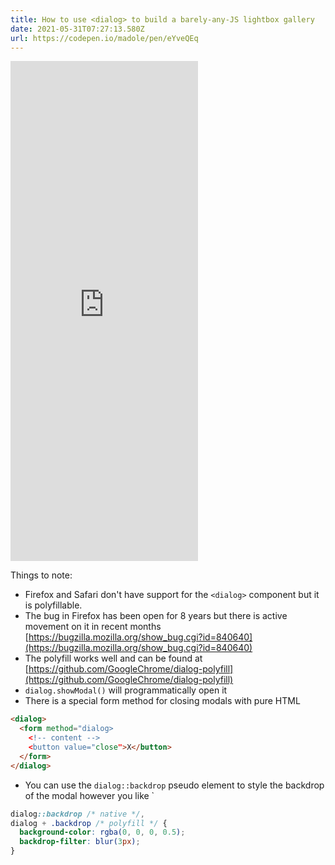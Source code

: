 ```yaml
---
title: How to use <dialog> to build a barely-any-JS lightbox gallery
date: 2021-05-31T07:27:13.580Z
url: https://codepen.io/madole/pen/eYveQEq
---
```


<iframe height="800" style={{width: '100%'}} scrolling="no" title="Dialog html component" src="https://codepen.io/madole/embed/eYveQEq?height=800&theme-id=20792&default-tab=html,result" frameborder="no" loading="lazy" allowtransparency="true" allowfullscreen="true">
  See the Pen <a href='https://codepen.io/madole/pen/eYveQEq'>Dialog html component</a> by Andrew McDowell
  (<a href='https://codepen.io/madole'>@madole</a>) on <a href='https://codepen.io'>CodePen</a>.
</iframe>

Things to note:
- Firefox and Safari don't have support for the `<dialog>` component but it is polyfillable. 
- The bug in Firefox has been open for 8 years but there is active movement on it in recent months [https://bugzilla.mozilla.org/show_bug.cgi?id=840640](https://bugzilla.mozilla.org/show_bug.cgi?id=840640)
- The polyfill works well and can be found at [https://github.com/GoogleChrome/dialog-polyfill](https://github.com/GoogleChrome/dialog-polyfill) 
- `dialog.showModal()` will programmatically open it
- There is a special form method for closing modals with pure HTML

```html 
<dialog>
  <form method="dialog>
    <!-- content -->
    <button value="close">X</button>
  </form>
</dialog>
``` 

- You can use the `dialog::backdrop` pseudo element to style the backdrop of the modal however you like `

```css
dialog::backdrop /* native */, 
dialog + .backdrop /* polyfill */ {
  background-color: rgba(0, 0, 0, 0.5);
  backdrop-filter: blur(3px);
}
```
